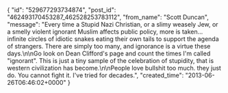  {
   "id": "529677293734874",
   "post_id": "462493170453287_462528253783112",
   "from_name": "Scott Duncan",
   "message": "Every time a Stupid Nazi Christian, or a slimy weasely Jew, or a smelly violent ignorant Muslim affects public policy, more is taken... infinite circles of idiotic snakes eating their own tails to support the agenda of strangers. There are simply too many, and ignorance is a virtue these days.\n\nGo look on Dean Clifford's page and count the times I'm called \"ignorant\". This is just a tiny sample of the celebration of stupidity, that is western civilization has become.\n\nPeople love bullshit too much. they just do. You cannot fight it. I've tried for decades.",
   "created_time": "2013-06-26T06:46:02+0000"
 }
